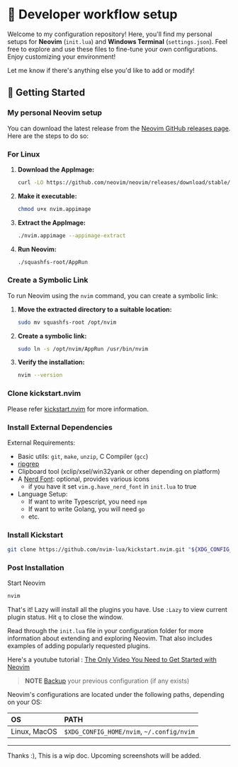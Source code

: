 # 🎨 Developer workflow setup

Welcome to my configuration repository! Here, you'll find my personal setups for **Neovim** (`init.lua`) and **Windows Terminal** (`settings.json`). Feel free to explore and use these files to fine-tune your own configurations. Enjoy customizing your environment!

Let me know if there's anything else you'd like to add or modify!

## 🚀 Getting Started

### My personal Neovim setup 

You can download the latest release from the [Neovim GitHub releases page](https://github.com/neovim/neovim/releases/tag/stable). Here are the steps to do so:

### For Linux

1. **Download the AppImage:**
   ```bash
   curl -LO https://github.com/neovim/neovim/releases/download/stable/nvim.appimage
   ```
2. **Make it executable:**
   ```bash
   chmod u+x nvim.appimage
   ```
3. **Extract the AppImage:**
   ```bash
   ./nvim.appimage --appimage-extract
   ```
4. **Run Neovim:**
   ```bash
   ./squashfs-root/AppRun
   ```
### Create a Symbolic Link

To run Neovim using the `nvim` command, you can create a symbolic link:

1. **Move the extracted directory to a suitable location:**
   ```bash
   sudo mv squashfs-root /opt/nvim
   ```
2. **Create a symbolic link:**
   ```bash
   sudo ln -s /opt/nvim/AppRun /usr/bin/nvim
   ```
3. **Verify the installation:**
   ```bash
   nvim --version
   ```
### Clone kickstart.nvim   
   
Please refer [kickstart.nvim](https://github.com/nvim-lua/kickstart.nvim) for more information.

### Install External Dependencies

External Requirements:
- Basic utils: `git`, `make`, `unzip`, C Compiler (`gcc`)
- [ripgrep](https://github.com/BurntSushi/ripgrep#installation)
- Clipboard tool (xclip/xsel/win32yank or other depending on platform)
- A [Nerd Font](https://www.nerdfonts.com/): optional, provides various icons
  - if you have it set `vim.g.have_nerd_font` in `init.lua` to true
- Language Setup:
  - If want to write Typescript, you need `npm`
  - If want to write Golang, you will need `go`
  - etc.

### Install Kickstart
```sh
git clone https://github.com/nvim-lua/kickstart.nvim.git "${XDG_CONFIG_HOME:-$HOME/.config}"/nvim
```

### Post Installation

Start Neovim

```sh
nvim
```

That's it! Lazy will install all the plugins you have. Use `:Lazy` to view current plugin status. Hit `q` to close the window.

Read through the `init.lua` file in your configuration folder for more information about extending and exploring Neovim. That also includes examples of adding popularly requested plugins.

Here's a youtube tutorial : [The Only Video You Need to Get Started with Neovim](https://www.youtube.com/watch?v=m8C0Cq9Uv9o)

> **NOTE**
> [Backup](#FAQ) your previous configuration (if any exists)

Neovim's configurations are located under the following paths, depending on your OS:

| OS | PATH |
| :- | :--- |
| Linux, MacOS | `$XDG_CONFIG_HOME/nvim`, `~/.config/nvim` |

---
Thanks :), This is a wip doc.
Upcoming screenshots will be added.
